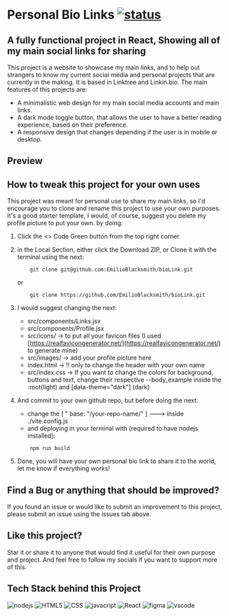 # Personal Bio Links [![status](https://img.shields.io/website-up-down-green-red/http/emilioblacksmith.github.io.svg)](https://emilioblacksmith.github.io/bioLink/)

## A fully functional project in React, Showing all of my main social links for sharing

This project is a website to showcase my main links, and to help out strangers to know my current social media and personal projects that are currently in the making. It is based in Linktree and Linkin.bio. The main features of this projects are:

* A minimalistic web design for my main social media accounts and main links.
* A dark mode toggle button, that allows the user to have a better reading experience, based on their preference.
* A responsive design that changes depending if the user is in mobile or desktop.

## Preview

## How to tweak this project for your own uses

This project was meant for personal use to share my main links, so I'd encourage you to clone and rename this project to use your own purposes. It's a good starter template, I would, of course, suggest you delete my profile picture to put your own. by doing:

1. Click the <> Code Green button from the top right corner
2. in the Local Section, either click the Download ZIP, or Clone it with the terminal using the next:

    ```shell
        git clone git@github.com:EmilioBlacksmith/bioLink.git
    ```

    or

    ```shell
        git clone https://github.com/EmilioBlacksmith/bioLink.git
    ```

3. I would suggest changing the next:
    * src/components/Links.jsx
    * src/components/Profile.jsx
    * src/icons/ -> to put all your favicon files (I used [https://realfavicongenerator.net/](https://realfavicongenerator.net/) to generate mine)
    * src/images/ -> add your profile picture here
    * index.html -> !! only to change the header with your own name
    * src/index.css -> If you want to change the colors for background, buttons and text, change their respective --body_example inside the :root(light) and [data-theme="dark"] (dark)
4. And commit to your own github repo, but before doing the next:
    * change the [ " base: "/your-repo-name/" ] ---> inside ./vite.config.js
    * and deploying in your terminal with (required to have nodejs installed):

    ```shell
        npm run build
    ```

5. Done, you will have your own personal bio link to share it to the world, let me know if everything works!

## Find a Bug or anything that should be improved?

If you found an issue or would like to submit an improvement to this project, please submit an issue using the issues tab above.

## Like this project?

Star it or share it to anyone that would find it useful for their own purpose and project. And feel free to follow my socials if you want to support more of this.

## Tech Stack behind this Project

![nodejs](https://img.shields.io/badge/Node.js-43853D?style=for-the-badge&logo=node.js&logoColor=white) ![HTML5](https://img.shields.io/badge/HTML5-E34F26?style=for-the-badge&logo=html5&logoColor=white) ![CSS](https://img.shields.io/badge/CSS3-1572B6?style=for-the-badge&logo=css3&logoColor=white) ![javacript](https://img.shields.io/badge/JavaScript-323330?style=for-the-badge&logo=javascript&logoColor=F7DF1E) ![React](https://img.shields.io/badge/React-20232A?style=for-the-badge&logo=react&logoColor=61DAFB) ![figma](https://img.shields.io/badge/Figma-F24E1E?style=for-the-badge&logo=figma&logoColor=white) ![vscode](https://img.shields.io/badge/Visual_Studio_Code-0078D4?style=for-the-badge&logo=visual%20studio%20code&logoColor=white)
